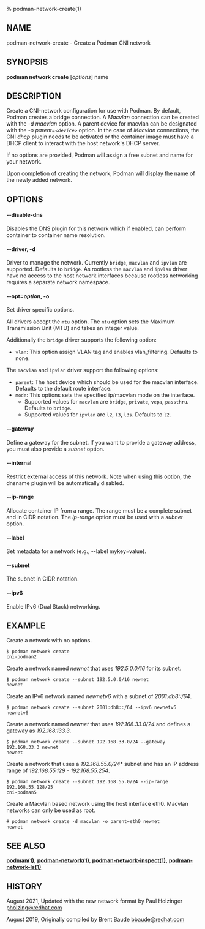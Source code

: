 % podman-network-create(1)

## NAME
podman\-network-create - Create a Podman CNI network

## SYNOPSIS
**podman network create**  [*options*] name

## DESCRIPTION
Create a CNI-network configuration for use with Podman. By default, Podman creates a bridge connection.
A *Macvlan* connection can be created with the *-d macvlan* option. A parent device for macvlan can
be designated with the *-o parent=`<device>`* option. In the case of *Macvlan* connections, the
CNI *dhcp* plugin needs to be activated or the container image must have a DHCP client to interact
with the host network's DHCP server.

If no options are provided, Podman will assign a free subnet and name for your network.

Upon completion of creating the network, Podman will display the name of the newly added network.

## OPTIONS
#### **--disable-dns**

Disables the DNS plugin for this network which if enabled, can perform container to container name
resolution.

#### **--driver**, **-d**

Driver to manage the network. Currently `bridge`, `macvlan` and `ipvlan` are supported. Defaults to `bridge`.
As rootless the `macvlan` and `ipvlan` driver have no access to the host network interfaces because rootless networking requires a separate network namespace.

#### **--opt**=*option*, **-o**

Set driver specific options.

All drivers accept the `mtu` option. The `mtu` option sets the Maximum Transmission Unit (MTU) and takes an integer value.

Additionally the `bridge` driver supports the following option:
- `vlan`: This option assign VLAN tag and enables vlan\_filtering. Defaults to none.

The `macvlan` and `ipvlan` driver support the following options:
- `parent`: The host device which should be used for the macvlan interface. Defaults to the default route interface.
- `mode`: This options sets the specified ip/macvlan mode on the interface.
  - Supported values for `macvlan` are `bridge`, `private`, `vepa`, `passthru`. Defaults to `bridge`.
  - Supported values for `ipvlan` are `l2`, `l3`, `l3s`. Defaults to `l2`.

#### **--gateway**

Define a gateway for the subnet. If you want to provide a gateway address, you must also provide a
*subnet* option.

#### **--internal**

Restrict external access of this network. Note when using this option, the dnsname plugin will be
automatically disabled.

#### **--ip-range**

Allocate container IP from a range.  The range must be a complete subnet and in CIDR notation.  The *ip-range* option
must be used with a *subnet* option.

#### **--label**

Set metadata for a network (e.g., --label mykey=value).

#### **--subnet**

The subnet in CIDR notation.

#### **--ipv6**

Enable IPv6 (Dual Stack) networking.

## EXAMPLE

Create a network with no options.
```
$ podman network create
cni-podman2
```

Create a network named *newnet* that uses *192.5.0.0/16* for its subnet.
```
$ podman network create --subnet 192.5.0.0/16 newnet
newnet
```

Create an IPv6 network named *newnetv6* with a subnet of *2001:db8::/64*.
```
$ podman network create --subnet 2001:db8::/64 --ipv6 newnetv6
newnetv6
```

Create a network named *newnet* that uses *192.168.33.0/24* and defines a gateway as *192.168.133.3*.
```
$ podman network create --subnet 192.168.33.0/24 --gateway 192.168.33.3 newnet
newnet
```

Create a network that uses a *192.168.55.0/24** subnet and has an IP address range of *192.168.55.129 - 192.168.55.254*.
```
$ podman network create --subnet 192.168.55.0/24 --ip-range 192.168.55.128/25
cni-podman5
```

Create a Macvlan based network using the host interface eth0. Macvlan networks can only be used as root.
```
# podman network create -d macvlan -o parent=eth0 newnet
newnet
```

## SEE ALSO
**[podman(1)](podman.1.md)**, **[podman-network(1)](podman-network.1.md)**, **[podman-network-inspect(1)](podman-network-inspect.1.md)**, **[podman-network-ls(1)](podman-network-ls.1.md)**

## HISTORY
August 2021, Updated with the new network format by Paul Holzinger <pholzing@redhat.com>

August 2019, Originally compiled by Brent Baude <bbaude@redhat.com>
